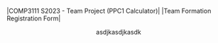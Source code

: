 |COMP3111 S2023 - Team Project (PPC1 Calculator)|
|Team Formation Registration Form|






<p align="center"> asdjkasdjkasdk </p>
